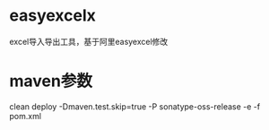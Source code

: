 # easyexcelx
excel导入导出工具，基于阿里easyexcel修改

# maven参数
clean deploy -Dmaven.test.skip=true -P sonatype-oss-release -e -f pom.xml